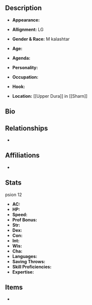 ## Description
- **Appearance:** 

- **Allignment:** LG

- **Gender & Race:** M kalashtar

- **Age:** 

- **Agenda:** 

- **Personality:** 

- **Occupation:** 

- **Hook:** 

- **Location:** [[Upper Dura]] in [[Sharn]]

## Bio


## Relationships
- 

## Affiliations
- 

## Stats
psion 12
- **AC:** 
- **HP:** 
- **Speed:** 
- **Prof Bonus:** 
- **Str:** 
- **Dex:** 
- **Con:** 
- **Int:** 
- **Wis:** 
- **Cha:** 
- **Languages:** 
- **Saving Throws:** 
- **Skill Proficiencies:** 
- **Expertise:** 


## Items
- 
